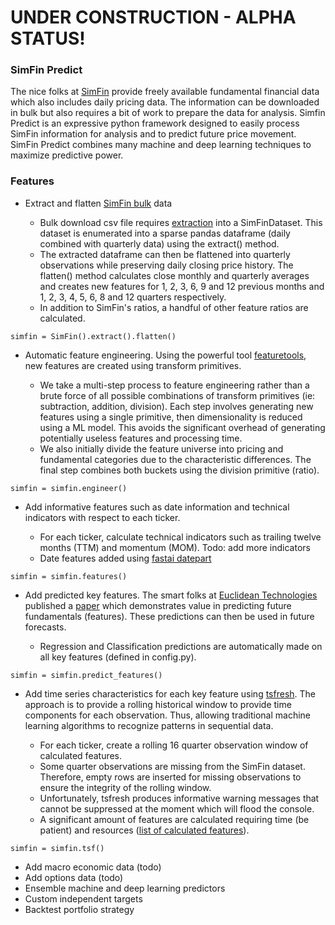 # UNDER CONSTRUCTION - ALPHA STATUS!

### SimFin Predict  

The nice folks at [SimFin](https://simfin.com/) provide freely available fundamental financial data which also includes daily pricing data.  The information can be downloaded in bulk but also requires a bit of work to prepare the data for analysis.  Simfin Predict is an expressive python framework designed to easily process SimFin information for analysis and to predict future price movement. SimFin Predict combines many machine and deep learning techniques to maximize predictive power.

### Features

* Extract and flatten [SimFin bulk](https://simfin.com/data/access/api) data

    * Bulk download csv file requires [extraction](https://github.com/SimFin/bd-extractor) into a SimFinDataset. This dataset is enumerated into a sparse pandas dataframe (daily combined with quarterly data) using the extract() method.  
    * The extracted dataframe can then be flattened into quarterly observations while preserving daily closing price history. The flatten() method calculates close monthly and quarterly averages and creates new features for 1, 2, 3, 6, 9 and 12 previous months and 1, 2, 3, 4, 5, 6, 8 and 12 quarters respectively. 
    * In addition to SimFin's ratios, a handful of other feature ratios are calculated.

```buildoutcfg
simfin = SimFin().extract().flatten()
```

* Automatic feature engineering.  Using the powerful tool [featuretools](https://www.featuretools.com/), new features are created using transform primitives.

    * We take a multi-step process to feature engineering rather than a brute force of all possible combinations of transform primitives (ie: subtraction, addition, division).  Each step involves generating new features using a single primitive, then dimensionality is reduced using a ML model.  This avoids the significant overhead of generating potentially useless features and processing time.
    * We also initially divide the feature universe into pricing and fundamental categories due to the characteristic differences. The final step combines both buckets using the division primitive (ratio).

```buildoutcfg
simfin = simfin.engineer()
```

* Add informative features such as date information and technical indicators with respect to each ticker.  

    * For each ticker, calculate technical indicators such as trailing twelve months (TTM) and momentum (MOM).  Todo: add more indicators
    * Date features added using [fastai datepart](https://docs.fast.ai/tabular.transform.html)
    
```buildoutcfg
simfin = simfin.features()
```

* Add predicted key features. The smart folks at [Euclidean Technologies](https://www.euclidean.com/) published a [paper](https://arxiv.org/pdf/1711.04837.pdf) which demonstrates value in predicting future fundamentals (features). These predictions can then be used in future forecasts.

    *  Regression and Classification predictions are automatically made on all key features (defined in config.py).

```buildoutcfg
simfin = simfin.predict_features()
```

* Add time series characteristics for each key feature using [tsfresh](https://tsfresh.readthedocs.io/en/latest/text/introduction.html).    The approach is to provide a rolling historical window to provide time components for each observation.  Thus, allowing traditional machine learning algorithms to recognize patterns in sequential data.  

    * For each ticker, create a rolling 16 quarter observation window of calculated features.  
    * Some quarter observations are missing from the SimFin dataset. Therefore, empty rows are inserted for missing observations to ensure the integrity of the rolling window.
    * Unfortunately, tsfresh produces informative warning messages that cannot be suppressed at the moment which will flood the console.
    * A significant amount of features are calculated requiring time (be patient) and resources ([list of calculated features](https://tsfresh.readthedocs.io/en/latest/text/list_of_features.html)). 

```buildoutcfg
simfin = simfin.tsf()
```


* Add macro economic data (todo)
* Add options data (todo)
* Ensemble machine and deep learning predictors
* Custom independent targets
* Backtest portfolio strategy